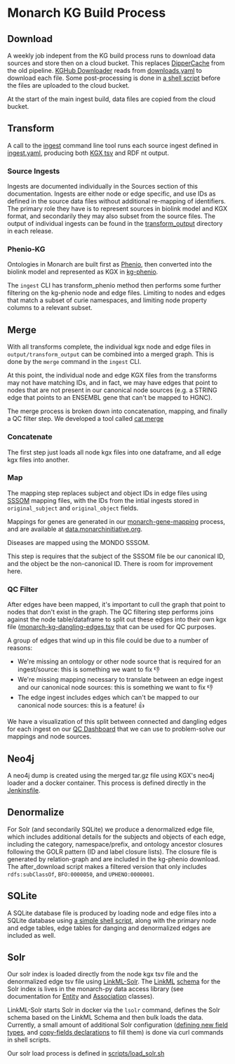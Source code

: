 # Monarch KG Build Process

## Download
A weekly job indepent from the KG build process runs to download data sources and store then on a cloud bucket. This replaces [DipperCache](https://github.com/monarch-initiative/DipperCache) from the old pipeline. [KGHub Downloader](https://github.com/monarch-initiative/kghub-downloader) reads from [downloads.yaml](https://github.com/monarch-initiative/monarch-ingest/blob/main/src/monarch_ingest/download.yaml) to download each file. Some post-processing is done in [a shell script](https://github.com/monarch-initiative/monarch-ingest/blob/main/scripts/after_download.sh) before the files are uploaded to the cloud bucket.

At the start of the main ingest build, data files are copied from the cloud bucket.

## Transform

A call to the [ingest](https://github.com/monarch-initiative/monarch-ingest/blob/main/src/monarch_ingest/main.py) command line tool runs each source ingest defined in [ingest.yaml](https://github.com/monarch-initiative/monarch-ingest/blob/main/src/monarch_ingest/ingests.yaml), producing both [KGX tsv](https://github.com/biolink/kgx/blob/master/specification/kgx-format.md) and RDF nt output. 

### Source Ingests

Ingests are documented individually in the Sources section of this documentation. Ingests are either node or edge specific, and use IDs as defined in the source data files without additional re-mapping of identifiers. The primary role they have is to represent sources in biolink model and KGX format, and secondarily they may also subset from the source files. The output of individual ingests can be found in the [transform_output](https://data.monarchinitiative.org/monarch-kg-dev/latest/transform_output/index.html) directory in each release.

### Phenio-KG

Ontologies in Monarch are built first as [Phenio](https://github.com/monarch-initiative/phenio), then converted into the biolink model and represented as KGX in [kg-phenio](https://github.com/Knowledge-Graph-Hub/kg-phenio). 

The `ingest` CLI has transform_phenio method then performs some further filtering on the kg-phenio node and edge files. Limiting to nodes and edges that match a subset of curie namespaces, and limiting node property columns to a relevant subset.

## Merge

With all transforms complete, the individual kgx node and edge files in `output/transform_output` can be combined into a merged graph. This is done by the `merge` command in the `ingest` CLI. 

At this point, the individual node and edge KGX files from the transforms may not have matching IDs, and in fact, we may have edges that point to nodes that are not present in our canonical node sources (e.g. a STRING edge that points to an ENSEMBL gene that can't be mapped to HGNC). 

The merge process is broken down into concatenation, mapping, and finally a QC filter step. We developed a tool called [cat merge](https://github.com/monarch-initiative/cat-merge)

### Concatenate

The first step just loads all node kgx files into one dataframe, and all edge kgx files into another.
    
### Map

The mapping step replaces subject and object IDs in edge files using [SSSOM](https://github.com/mapping-commons/sssom) mapping files, with the IDs from the intial ingests stored in `original_subject` and `original_object` fields. 

Mappings for genes are generated in our [monarch-gene-mapping](https://github.com/monarch-initiative/monarch-gene-mapping) process, and are available at [data.monarchinitiative.org](http://data.monarchinitiative.org/monty-gene-mapping/). 

Diseases are mapped using the MONDO SSSOM. 

This step is requires that the subject of the SSSOM file be our canonical ID, and the object be the non-canonical ID. There is room for improvement here. 

### QC Filter

After edges have been mapped, it's important to cull the graph that point to nodes that don't exist in the graph. The QC filtering step performs joins against the node table/dataframe to split out these edges into their own kgx file ([monarch-kg-dangling-edges.tsv](https://data.monarchinitiative.org/monarch-kg-dev/latest/monarch-kg-denormalized-edges.tsv.gz) that can be used for QC purposes.

A group of edges that wind up in this file could be due to a number of reasons:
* We're missing an ontology or other node source that is required for an ingest/source: this is something we want to fix 👎
* We're missing mapping necessary to translate between an edge ingest and our canonical node sources: this is something we want to fix 👎
* The edge ingest includes edges which can't be mapped to our canonical node sources: this is a feature! 👍

We have a visualization of this split between connected and dangling edges for each ingest on our [QC Dashboard](https://monarch-initiative.github.io/monarch-qc/) that we can use to problem-solve our mappings and node sources.

## Neo4j

A neo4j dump is created using the merged tar.gz file using KGX's neo4j loader and a docker container. This process is defined directly in the [Jenkinsfile](https://github.com/monarch-initiative/monarch-ingest/blob/main/Jenkinsfile).

## Denormalize 

For Solr (and secondarily SQLite) we produce a denormalized edge file, which includes additional details for the subjects and objects of each edge, including the category, namespace/prefix, and ontology ancestor closures following the GOLR pattern (ID and label closure lists). The closure file is generated by relation-graph and are included in the kg-phenio download. The after_download script makes a filtered version that only includes `rdfs:subClassOf`, `BFO:0000050`, and `UPHENO:0000001`.

## SQLite

A SQLite database file is produced by loading node and edge files into a SQLite database using [a simple shell script](https://github.com/monarch-initiative/monarch-ingest/blob/main/scripts/load_sqlite.sh), along with the primary node and edge tables, edge tables for danging and denormalized edges are included as well. 

## Solr

Our solr index is loaded directly from the node kgx tsv file and the denormalized edge tsv file using [LinkML-Solr](https://github.com/linkml/linkml-solr/tree/main/linkml_solr). The [LinkML](https://linkml.io/linkml/) [schema](https://github.com/monarch-initiative/monarch-py/blob/main/src/monarch_py/datamodels/model.yaml) for the Solr index is lives in the monarch-py data access library (see documentation for [Entity](https://monarch-initiative.github.io/monarch-py/Data-Model/Entity/) and [Association](https://monarch-initiative.github.io/monarch-py/Data-Model/Association/) classes). 

LinkML-Solr starts Solr in docker via the `lsolr` command, defines the Solr schema based on the LinkML Schema and then bulk loads the data. Currently, a small amount of additional Solr configuration ([defining new field types](https://github.com/monarch-initiative/monarch-ingest/blob/main/scripts/add_entity_fieldtypes.sh), and [copy-fields declarations](https://github.com/monarch-initiative/monarch-ingest/blob/main/scripts/add_entity_copyfields.sh) to fill them) is done via curl commands in shell scripts. 

Our solr load process is defined in [scripts/load_solr.sh](https://github.com/monarch-initiative/monarch-ingest/blob/main/scripts/load_solr.sh)

